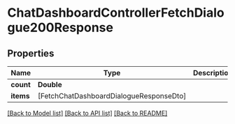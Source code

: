 # ChatDashboardControllerFetchDialogue200Response

## Properties
Name | Type | Description | Notes
------------ | ------------- | ------------- | -------------
**count** | **Double** |  | [optional] 
**items** | [FetchChatDashboardDialogueResponseDto] |  | [optional] 

[[Back to Model list]](../README.md#documentation-for-models) [[Back to API list]](../README.md#documentation-for-api-endpoints) [[Back to README]](../README.md)


